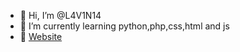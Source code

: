 - 👋 Hi, I’m @L4V1N14
- 🌱 I’m currently learning python,php,css,html and js
- 💞️ <a target="_blank" href="http://itachibusiness.cf">Website</a>

<!---
L4V1N14/L4V1N14 is a ✨ special ✨ repository because its `README.md` (this file) appears on your GitHub profile.
You can click the Preview link to take a look at your changes.
--->
